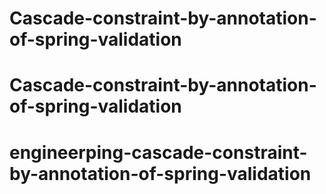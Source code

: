 # Cascade-constraint-by-annotation-of-spring-validation
# Cascade-constraint-by-annotation-of-spring-validation
# engineerping-cascade-constraint-by-annotation-of-spring-validation
